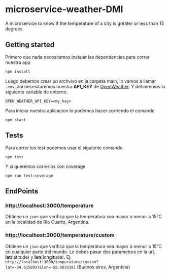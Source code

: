 # microservice-weather-DMI

A microservice to know if the temperature of a city is greater or less than 15 degrees

## Getting started

Primero que nada necesitamos instalar las dependencias para correr nuestra app

```
npm install
```

Luego debemos crear un archvivo en la carpeta main, lo vamos a llamar `.env`, ahi necesitaremos nuestra **API_KEY** de [OpenWeather](https://openweathermap.org/). Y definiremos la siguiente variable de entorno.

```
OPEN_WEATHER_API_KEY=<my_key>
```

Para iniciar nuestra aplicacion lo podemos hacer corriendo el comando

```
npm start
```

## Tests

Para correr los test podemos usar el siguiente comando

```
npm test
```

Y si queremos correrlos con coverage

```
npm run test:coverage
```

## EndPoints

### http://localhost:3000/temperature

Obtiene un `json` que verifica que la temperatura sea mayor o menor a 15°C en la localidad de Rio Cuarto, Argentina.

### http://localhost:3000/temperature/custom

Obtiene un `json` que verifica que la temperatura sea mayor o menor a 15°C en cualquier parte del mundo. Le debes pasar dos parametros en la url, **lat**(latitude) y **lon**(longitude). Ej: `http://localhost:3000/temperature/custom?lat=-34.6158037&lon=-58.5033381` (Buenos aires, Argentina)
